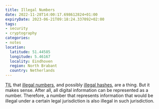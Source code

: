 ```yaml
---
title: Illegal Numbers
date: 2022-11-28T14:00:17.698612824+01:00
expiryDate: 2023-06-21T09:18:24.337092+02:00
tags:
- security
- cryptography
categories:
- notes
location:
  latitude: 51.44585
  longitude: 5.46167
  locality: Eindhoven
  region: North Brabant
  country: Netherlands
---
```


<abbr title="Today I learned">TIL</abbr> that [illegal numbers](https://en.wikipedia.org/wiki/Illegal_number), and possibly [illegal hashes](https://shkspr.mobi/blog/2022/11/illegal-hashes/), are a thing. But it makes sense. After all, all digital information can be represented as a number. Therefore, a number that represents information that would be illegal under a certain legal jurisdiction is also illegal in such jurisdiction.
